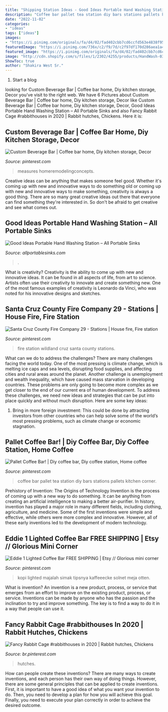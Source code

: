 ```yaml
---
title: "Shipping Station Ideas - Good Ideas Portable Hand Washing Station – All Portable Sinks"
description: "Coffee bar pallet tea station diy bars stations pallets kitchen corner"
date: "2022-11-02"
categories:
- "ideas"
tags: ["ideas"]
images:
- "https://i.pinimg.com/originals/fa/d4/02/fad402cbb7cd6ccfd563e4838f95eb77.jpg"
featuredImage: "https://i.pinimg.com/736x/c2/f9/7d/c2f97df170d286aea1a4fab3e8666bd7--firefighting-service.jpg"
featured_image: "https://i.pinimg.com/originals/fa/d4/02/fad402cbb7cd6ccfd563e4838f95eb77.jpg"
image: "http://cdn.shopify.com/s/files/1/2302/4255/products/HandWash-034_800x.jpg?v=1606845358"
ShowToc: true
author: "Shakira West Sr."
---
```



1. Start a blog

	

		
looking for Custom Beverage Bar | Coffee bar home, Diy kitchen storage, Decor you've visit to the right web. We have 6 Pictures about Custom Beverage Bar | Coffee bar home, Diy kitchen storage, Decor like Custom Beverage Bar | Coffee bar home, Diy kitchen storage, Decor, Good Ideas Portable Hand Washing Station – All Portable Sinks and also Fancy Rabbit Cage #rabbithouses in 2020 | Rabbit hutches, Chickens. Here it is:
		
    
## Custom Beverage Bar | Coffee Bar Home, Diy Kitchen Storage, Decor

<img loading=lazy src="https://i.pinimg.com/originals/fa/d4/02/fad402cbb7cd6ccfd563e4838f95eb77.jpg" onerror="this.onerror=null;this.src='https://tse3.mm.bing.net/th?id=OIP.NLWCV4I3L6At8fdg9RxWPQHaJ3&amp;pid=15.1';" alt="Custom Beverage Bar | Coffee bar home, Diy kitchen storage, Decor">

_Source: pinterest.com_

>measures homeremodelingconcepts. 

	

Creative ideas can be anything that makes someone feel good. Whether it's coming up with new and innovative ways to do something old or coming up with new and innovative ways to make something, creativity is always a good thing. There are so many great creative ideas out there that everyone can find something they're interested in. So don't be afraid to get creative and see what comes out.

    
## Good Ideas Portable Hand Washing Station – All Portable Sinks

<img loading=lazy src="http://cdn.shopify.com/s/files/1/2302/4255/products/HandWash-034_800x.jpg?v=1606845358" onerror="this.onerror=null;this.src='https://tse3.mm.bing.net/th?id=OIP.nUi3-VWdwOuhqq_xoUrf8AHaE8&amp;pid=15.1';" alt="Good Ideas Portable Hand Washing Station – All Portable Sinks">

_Source: allportablesinks.com_

>. 

	

What is creativity?
Creativity is the ability to come up with new and innovative ideas. It can be found in all aspects of life, from art to science. Artists often use their creativity to innovate and create something new. One of the most famous examples of creativity is Leonardo da Vinci, who was noted for his innovative designs and sketches.

    
## Santa Cruz County Fire Company 29 - Stations | House Fire, Fire Station

<img loading=lazy src="https://i.pinimg.com/736x/c2/f9/7d/c2f97df170d286aea1a4fab3e8666bd7--firefighting-service.jpg" onerror="this.onerror=null;this.src='https://tse3.mm.bing.net/th?id=OIP.VQsQePnEhmGAvAKrDzNI9wHaFj&amp;pid=15.1';" alt="Santa Cruz County Fire Company 29 - Stations | House fire, Fire station">

_Source: pinterest.com_

>fire station wildland cruz santa county stations. 

	

What can we do to address the challenges?
There are many challenges facing the world today. One of the most pressing is climate change, which is melting ice caps and sea levels, disrupting food supplies, and affecting cities and rural areas around the planet. Another challenge is unemployment and wealth inequality, which have caused mass starvation in developing countries. 
These problems are only going to become more complex as we get closer to the end of our current era of human development. To address these challenges, we need new ideas and strategies that can be put into place quickly and without much disruption. Here are some key ideas: 

1) Bring in more foreign investment: This could be done by attracting investors from other countries who can help solve some of the world’s most pressing problems, such as climate change or economic stagnation.

    
## Pallet Coffee Bar! | Diy Coffee Bar, Diy Coffee Station, Home Coffee

<img loading=lazy src="https://i.pinimg.com/736x/71/e4/c7/71e4c74358ee94e9282292e871969706--tea-bars-coffee-bars.jpg" onerror="this.onerror=null;this.src='https://tse2.mm.bing.net/th?id=OIP.bRd5rUa_7IMS0qZiAFzphwHaJ6&amp;pid=15.1';" alt="Pallet Coffee Bar! | Diy coffee bar, Diy coffee station, Home coffee">

_Source: pinterest.com_

>coffee bar pallet tea station diy bars stations pallets kitchen corner. 

	

Prehistory of Invention: The Origins of Technology
Invention is the process of coming up with a new way to do something. It can be anything from creating an artificial intelligence to making a better air-purifier. In history, invention has played a major role in many different fields, including clothing, agriculture, and medicine. Some of the first inventions were simple and effective, while others were more complex and innovative. However, all of these early inventions led to the development of modern technology.

    
## Eddie 1 Lighted Coffee Bar FREE SHIPPING | Etsy // Glorious Mini Corner

<img loading=lazy src="https://i.pinimg.com/736x/1d/7f/f1/1d7ff1057c1b880805dd29dec27b652d.jpg" onerror="this.onerror=null;this.src='https://tse2.mm.bing.net/th?id=OIP.MHhkSCgr-y48JT2tgydUuAHaJ3&amp;pid=15.1';" alt="Eddie 1 Lighted Coffee Bar FREE SHIPPING | Etsy // Glorious mini corner">

_Source: pinterest.com_

>kopi lighted majalah simak tipsnya kaffeeecke solnet meja otten. 

	

What is invention?
An invention is a new product, process, or service that emerges from an effort to improve on the existing product, process, or service. Inventions can be made by anyone who has the passion and the inclination to try and improve something. The key is to find a way to do it in a way that people can use it.

    
## Fancy Rabbit Cage #rabbithouses In 2020 | Rabbit Hutches, Chickens

<img loading=lazy src="https://i.pinimg.com/736x/07/53/d0/0753d03041f1a9f7ed15e67daa544197.jpg" onerror="this.onerror=null;this.src='https://tse4.mm.bing.net/th?id=OIP.KKgxyk3CDGIcaTffagFQDAHaLH&amp;pid=15.1';" alt="Fancy Rabbit Cage #rabbithouses in 2020 | Rabbit hutches, Chickens">

_Source: br.pinterest.com_

>hutches. 

	

How can people create these inventions?
There are many ways to create inventions, and each person has their own way of doing things. However, there are some general principles that can be applied to create inventions. First, it is important to have a good idea of what you want your invention to do. Then, you need to develop a plan for how you will achieve this goal. Finally, you need to execute your plan correctly in order to achieve the desired outcome.

